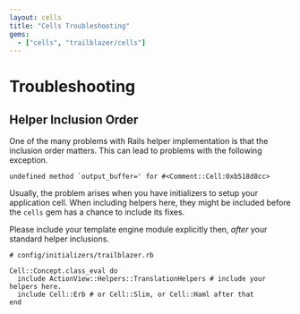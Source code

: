 ```yaml
---
layout: cells
title: "Cells Troubleshooting"
gems:
  - ["cells", "trailblazer/cells"]
---
```


# Troubleshooting

## Helper Inclusion Order

One of the many problems with Rails helper implementation is that the inclusion order matters. This can lead to problems with the following exception.


	undefined method `output_buffer=' for #<Comment::Cell:0xb518d8cc>


Usually, the problem arises when you have initializers to setup your application cell. When including helpers here, they might be included before the `cells` gem has a chance to include its fixes.

Please include your template engine module explicitly then, _after_ your standard helper inclusions.


	# config/initializers/trailblazer.rb

	Cell::Concept.class_eval do
	  include ActionView::Helpers::TranslationHelpers # include your helpers here.
	  include Cell::Erb # or Cell::Slim, or Cell::Haml after that
	end
